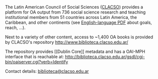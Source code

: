 The Latin American Council of Social Sciences ([CLACSO](https://www.clacso.org/en/institucional/)) provides a platform for OA output from 736 social science research and teaching institutional members from 51 countries across Latin America, the Caribbean, and other continents (see [English-language PDF](https://www.clacso.org/wp-content/uploads/2020/02/Folleto-CLACSO-INGLES-2020.pdf) about goals, reach, ...).

Next to a variety of other content, access to ~1,400 OA books is provided by CLACSO's repository http://www.biblioteca.clacso.edu.ar/

The repository provides [[Dublin Core]] metadata and has a OAI-MPH interface that is reachable at: http://biblioteca.clacso.edu.ar/gsdl/cgi-bin/oaiserver.cgi?verb=Identify

Contact details: [biblioteca@clacso.edu.ar](mailto:biblioteca@clacso.edu.ar)